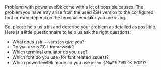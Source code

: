 Problems with powerlevel9k come with a lot of possible causes.
The problem you have may arise from the used ZSH version to the
configured font or even depend on the terminal emulator you are
using.

So, please help us a bit and describe your problem as detailed as
possible. Here is a little questionnaire to help us ask the right
questions:
  - What does `zsh --version` give you?
  - Do you use a ZSH framework?
  - Which terminal emulator do you use?
  - Which font do you use (for font related issues)?
  - Which powerlevel9k mode do you use (`echo $POWERLEVEL9K_MODE`)?